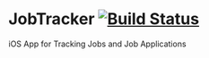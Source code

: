 # JobTracker [![Build Status](https://travis-ci.com/FanciestW/JobTracker.svg?token=Mj9EgDohGpNEFd2iPtCp&branch=master)](https://travis-ci.com/FanciestW/JobTracker)
iOS App for Tracking Jobs and Job Applications
